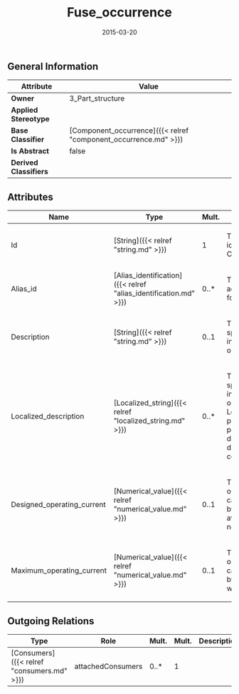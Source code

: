 ﻿---
title: Fuse_occurrence
toc: false
type: specs
date: "2015-03-20"
draft: false
specification: KBL
version: 2.4.sr1
documentType: "Recommendation"
elementType: Class
classes:
  - Fuse_occurrence
menu_name: kbl-2.4.sr1
---


## General Information

| Attribute               | Value |
|-------------------------|-------|
| **Owner**               | 3_Part_structure |
| **Applied Stereotype**  |   |
| **Base Classifier**     | [Component_occurrence]({{< relref "component_occurrence.md" >}})<br/>  |
| **Is Abstract**         | false |
| **Derived Classifiers** |   |

## Attributes
|  Name  |  Type  |  Mult.  |  Description  |  Owning Classifier  |
|--------|--------|---------|---------------|--------------|
|Id | [String]({{< relref "string.md" >}}) | 1 | <p>The id specifies the identifier of the Component.</p> | [Component_occurrence]({{< relref "component_occurrence.md" >}}) |
|Alias_id | [Alias_identification]({{< relref "alias_identification.md" >}}) | 0..* | <p>The alias_id specifies additional identifiers for the Component.</p> | [Component_occurrence]({{< relref "component_occurrence.md" >}}) |
|Description | [String]({{< relref "string.md" >}}) | 0..1 | <p>The description specifies additional information about the object.</p> | [Component_occurrence]({{< relref "component_occurrence.md" >}}) |
|Localized_description | [Localized_string]({{< relref "localized_string.md" >}}) | 0..* | <p> The description specifies additional information about the object. The Localized_description provides the possibility to define descriptions for different language codes.       </p> | [Component_occurrence]({{< relref "component_occurrence.md" >}}) |
|Designed_operating_current | [Numerical_value]({{< relref "numerical_value.md" >}}) | 0..1 | <p> The designed operating current is calculated /&#160;specified by the consumers available in the network.      </p> | [Fuse_occurrence]({{< relref "fuse_occurrence.md" >}}) |
|Maximum_operating_current | [Numerical_value]({{< relref "numerical_value.md" >}}) | 0..1 | <p> The maximum operating current is calculated /&#160;specified by the weakest used wires.      </p> | [Fuse_occurrence]({{< relref "fuse_occurrence.md" >}}) |

## Outgoing Relations
|    Type  |   Role   |   Mult.   |   Mult.   |   Description   |
|----------|----------|-----------|-----------|-----------------|
| [Consumers]({{< relref "consumers.md" >}}) | attachedConsumers | 0..* | 1 |  |
